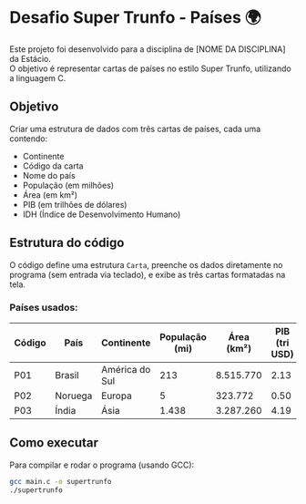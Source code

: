 # Desafio Super Trunfo - Países 🌍

Este projeto foi desenvolvido para a disciplina de [NOME DA DISCIPLINA] da Estácio.  
O objetivo é representar cartas de países no estilo Super Trunfo, utilizando a linguagem C.

## Objetivo

Criar uma estrutura de dados com três cartas de países, cada uma contendo:

- Continente  
- Código da carta  
- Nome do país  
- População (em milhões)  
- Área (em km²)  
- PIB (em trilhões de dólares)  
- IDH (Índice de Desenvolvimento Humano)

## Estrutura do código

O código define uma estrutura `Carta`, preenche os dados diretamente no programa (sem entrada via teclado), e exibe as três cartas formatadas na tela.

### Países usados:

| Código | País    | Continente     | População (mi) | Área (km²) | PIB (tri USD) | IDH   |
|--------|---------|----------------|----------------|------------|---------------|-------|
| P01    | Brasil  | América do Sul | 213            | 8.515.770  | 2.13          | 0.786 |
| P02    | Noruega | Europa         | 5              | 323.772    | 0.50          | 0.970 |
| P03    | Índia   | Ásia           | 1.438          | 3.287.260  | 4.19          | 0.685 |

## Como executar

Para compilar e rodar o programa (usando GCC):

```bash
gcc main.c -o supertrunfo
./supertrunfo
